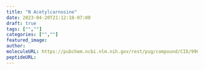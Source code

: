 ```yaml
---
title: "N Acetylcarnosine"
date: 2023-04-20T21:12:18-07:00
draft: true
tags: ["",""]
categories: ["",""]
featured_image: 
author: 
moleculeURL: https://pubchem.ncbi.nlm.nih.gov/rest/pug/compound/CID/9903482/record/SDF/?record_type=3d&response_type=display
peptideURL:
---
```


